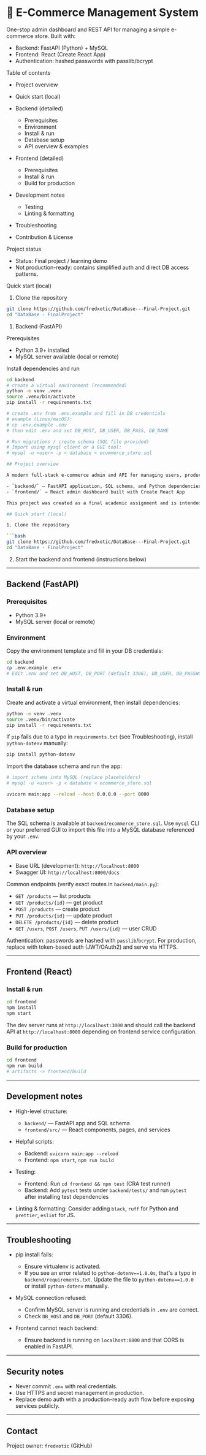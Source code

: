 # 🛒 E-Commerce Management System

One-stop admin dashboard and REST API for managing a simple e-commerce store. Built with:

- Backend: FastAPI (Python) + MySQL
- Frontend: React (Create React App)
- Authentication: hashed passwords with passlib/bcrypt

Table of contents

- Project overview
- Quick start (local)
- Backend (detailed)

  - Prerequisites
  - Environment
  - Install & run
  - Database setup
  - API overview & examples
- Frontend (detailed)
  - Prerequisites
  - Install & run
  - Build for production
- Development notes
  - Testing
  - Linting & formatting
- Troubleshooting
- Contribution & License

Project status

- Status: Final project / learning demo
- Not production-ready: contains simplified auth and direct DB access patterns.

Quick start (local)

1) Clone the repository

```bash
git clone https://github.com/fredxotic/DataBase---Final-Project.git
cd "DataBase - FinalProject"
```

1) Backend (FastAPI)

Prerequisites

- Python 3.9+ installed
- MySQL server available (local or remote)

Install dependencies and run

```bash
cd backend
# create a virtual environment (recommended)
python -m venv .venv
source .venv/bin/activate
pip install -r requirements.txt

# create .env from .env.example and fill in DB credentials
# example (Linux/macOS):
# cp .env.example .env
# then edit .env and set DB_HOST, DB_USER, DB_PASS, DB_NAME

# Run migrations / create schema (SQL file provided)
# Import using mysql client or a GUI tool:
# mysql -u <user> -p < database < ecommerce_store.sql

## Project overview

A modern full-stack e-commerce admin and API for managing users, products, and categories. The repo includes:

- `backend/` — FastAPI application, SQL schema, and Python dependencies
- `frontend/` — React admin dashboard built with Create React App

This project was created as a final academic assignment and is intended for learning and local development.

## Quick start (local)

1. Clone the repository

```bash
git clone https://github.com/fredxotic/DataBase---Final-Project.git
cd "DataBase - FinalProject"
```

2. Start the backend and frontend (instructions below)

---

## Backend (FastAPI)

### Prerequisites

- Python 3.9+
- MySQL server (local or remote)

### Environment

Copy the environment template and fill in your DB credentials:

```bash
cd backend
cp .env.example .env
# Edit .env and set DB_HOST, DB_PORT (default 3306), DB_USER, DB_PASSWORD, DB_NAME
```

### Install & run

Create and activate a virtual environment, then install dependencies:

```bash
python -m venv .venv
source .venv/bin/activate
pip install -r requirements.txt
```

If `pip` fails due to a typo in `requirements.txt` (see Troubleshooting), install `python-dotenv` manually:

```bash
pip install python-dotenv
```

Import the database schema and run the app:

```bash
# import schema into MySQL (replace placeholders)
# mysql -u <user> -p < database < ecommerce_store.sql

uvicorn main:app --reload --host 0.0.0.0 --port 8000
```

### Database setup

The SQL schema is available at `backend/ecommerce_store.sql`. Use `mysql` CLI or your preferred GUI to import this file into a MySQL database referenced by your `.env`.

### API overview

- Base URL (development): `http://localhost:8000`
- Swagger UI: `http://localhost:8000/docs`

Common endpoints (verify exact routes in `backend/main.py`):

- `GET /products` — list products
- `GET /products/{id}` — get product
- `POST /products` — create product
- `PUT /products/{id}` — update product
- `DELETE /products/{id}` — delete product
- `GET /users`, `POST /users`, `PUT /users/{id}` — user CRUD

Authentication: passwords are hashed with `passlib`/`bcrypt`. For production, replace with token-based auth (JWT/OAuth2) and serve via HTTPS.

---

## Frontend (React)

### Install & run

```bash
cd frontend
npm install
npm start
```

The dev server runs at `http://localhost:3000` and should call the backend API at `http://localhost:8000` depending on frontend service configuration.

### Build for production

```bash
cd frontend
npm run build
# artifacts -> frontend/build
```

---

## Development notes

- High-level structure:
  - `backend/` — FastAPI app and SQL schema
  - `frontend/src/` — React components, pages, and services

- Helpful scripts:
  - Backend: `uvicorn main:app --reload`
  - Frontend: `npm start`, `npm run build`

- Testing:
  - Frontend: Run `cd frontend && npm test` (CRA test runner)
  - Backend: Add `pytest` tests under `backend/tests/` and run `pytest` after installing test dependencies

- Linting & formatting: Consider adding `black`, `ruff` for Python and `prettier`, `eslint` for JS.

---

## Troubleshooting

- pip install fails:
  - Ensure virtualenv is activated.
  - If you see an error related to `python-dotenv==1.0.0s`, that's a typo in `backend/requirements.txt`. Update the file to `python-dotenv==1.0.0` or install `python-dotenv` manually.

- MySQL connection refused:
  - Confirm MySQL server is running and credentials in `.env` are correct.
  - Check `DB_HOST` and `DB_PORT` (default 3306).

- Frontend cannot reach backend:
  - Ensure backend is running on `localhost:8000` and that CORS is enabled in FastAPI.

---

## Security notes

- Never commit `.env` with real credentials.
- Use HTTPS and secret management in production.
- Replace demo auth with a production-ready auth flow before exposing services publicly.

---

## Contact

Project owner: `fredxotic` (GitHub)
